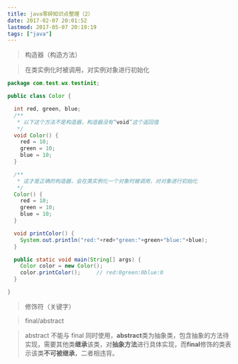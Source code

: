 ```yaml
---
title: java零碎知识点整理（2）
date: 2017-02-07 20:01:52
lastmod: 2017-05-07 20:19:19
tags: ["java"]
---
```


> 构造器（构造方法）

> 在类实例化时被调用，对实例对象进行初始化

<!-- more -->

```java
package com.test.wx.testinit;

public class Color {

  int red, green, blue;
  /**
   * 以下这个方法不是构造器，构造器没有“void”这个返回值
   */
  void Color() {
    red = 10;
    green = 10;
    blue = 10;
  }

  /**
   * 这才是正确的构造器，会在类实例化一个对象时被调用，对对象进行初始化
   */
  Color() {
    red = 10;
    green = 10;
    blue = 10;
  }

  void printColor() {
    System.out.println("red:"+red+"green:"+green+"blue:"+blue);
  }

  public static void main(String[] args) {
    Color color = new Color();
    color.printColor();		// red:0green:0blue:0
  }

}

```

> 修饰符（关键字）

> final/abstract

> abstract 不能与 final 同时使用，**abstract**类为抽象类，包含抽象的方法待实现，需要其他类**继承**该类，对**抽象方法**进行具体实现，而**final**修饰的类表示该类**不可被继承**，二者相违背。
